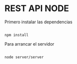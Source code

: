 # REST API NODE

Primero instalar las dependencias

```

npm install

```


Para arrancar el servidor 


```

node server/server


```

